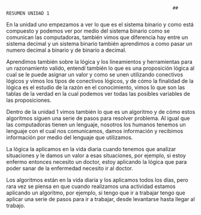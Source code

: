                                                           


                                                                    
                                                                  ## RESUMEN UNIDAD 1




En la unidad uno empezamos a ver lo que es el sistema binario y como está compuesto y podemos ver por medio del sistema binario como se comunican las computadoras, también vimos que diferencia hay entre un sistema decimal y un sistema binario también aprendimos a como pasar un numero decimal a binario y de binario a decimal.


Aprendimos también sobre la lógica y los lineamientos y herramientas para un razonamiento valido, entendí también lo que es una proposición lógica al cual se le puede asignar un valor y como se unen utilizando conectivos lógicos y vimos los tipos de conectivos lógicos, y de cómo la finalidad de la lógica es el estudio de la razón en el conocimiento, vimos lo que son las tablas de la verdad en la cual podemos ver todas las posibles variables de las proposiciones.


Dentro de la unidad 1 vimos también lo que es un algoritmo y de cómo estos algoritmos siguen una serie de pasos para resolver problema.
Al igual que las computadoras tienen un lenguaje, nosotros los humanos tenemos un lenguaje con el cual nos comunicamos, damos información y recibimos información por medio del lenguaje que utilizamos.

La lógica la aplicamos en la vida diaria cuando tenemos que analizar situaciones y le damos un valor a esas situaciones, por ejemplo, si estoy enfermo entonces necesito un doctor, estoy aplicando la lógica que para poder sanar de la enfermedad necesito ir al doctor.

Los algoritmos están en la vida diaria y los aplicamos todos los días, pero rara vez se piensa en que cuando realizamos una actividad estamos aplicando un algoritmo, por ejemplo, si tengo que ir a trabajar tengo que aplicar una serie de pasos para ir a trabajar, desde levantarse hasta llegar al trabajo.
